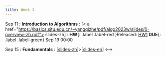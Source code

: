 ```yaml
---
title: Week 1
---
```


Sep 11
: **Introduction to Algorithms**
  :  \[< a href="https://basics.sjtu.edu.cn/~yangqizhe/pdf/algo2023w/slides/0-overview-zh.pdf"> slides-zh</a>\]
:  **HW**{: .label .label-red }Released: [HW1](https://basics.sjtu.edu.cn/~yangqizhe/pdf/algo2023w/homework/Algo-hw1.pdf)  **DUE**{: .label .label-green} Sep 19  00:00

Sep 15
: **Fundamentals**
  :  \[[slides-zh](https://basics.sjtu.edu.cn/~yangqizhe/pdf/algo2023w/slides/1-introduction-zh.pdf)\]<!-->>\[[slides-en](../pdf/slides/0-overview-en.pdf)\]
<-->

  

